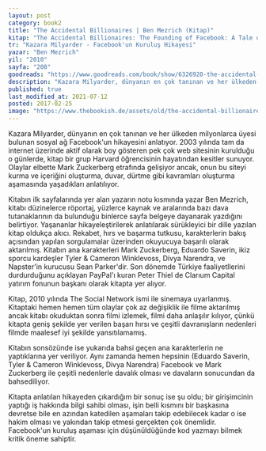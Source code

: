 ```yaml
---
layout: post  
category: book2  
title: "The Accidental Billionaires | Ben Mezrich (Kitap)"  
kitap: "The Accidental Billionaires: The Founding of Facebook: A Tale of Sex, Money, Genius and Betrayal"  
tr: "Kazara Milyarder - Facebook'un Kuruluş Hikayesi"  
yazar: "Ben Mezrich"  
yil: "2010"  
sayfa: "208"  
goodreads: "https://www.goodreads.com/book/show/6326920-the-accidental-billionaires"
description: "Kazara Milyarder, dünyanın en çok tanınan ve her ülkeden milyonlarca üyesi bulunan sosyal ağ Facebook'un hikayesini anlatıyor."
published: true
last_modified_at: 2021-07-12
posted: 2017-02-25
image: "https://www.thebookish.de/assets/old/the-accidental-billionaires.jpg"
---
```


Kazara Milyarder, dünyanın en çok tanınan ve her ülkeden milyonlarca üyesi bulunan sosyal ağ Facebook'un hikayesini anlatıyor. 2003 yılında tam da internet üzerinde aktif olarak boy gösteren pek çok web sitesinin kurulduğu o günlerde, kitap bir grup Harvard öğrencisinin hayatından kesitler sunuyor. Olaylar elbette Mark Zuckerberg etrafında gelişiyor ancak, onun bu siteyi kurma ve içeriğini oluşturma, duvar, dürtme gibi kavramları oluşturma aşamasında yaşadıkları anlatılıyor.

Kitabın ilk sayfalarında yer alan yazarın notu kısmında yazar Ben Mezrich, kitabı düzinelerce röportaj, yüzlerce kaynak ve aralarında bazı dava tutanaklarının da bulunduğu binlerce sayfa belgeye dayanarak yazdığını belirtiyor. Yaşananlar hikayeleştirilerek anlatılarak sürükleyici bir dille yazılan kitap oldukça akıcı. Rekabet, hırs ve başarma tutkusu, karakterlerin bakış açısından yapılan sorgulamalar üzerinden okuyucuya başarılı olarak aktarılmış. Kitabın ana karakterleri Mark Zuckerberg, Eduardo Saverin, ikiz sporcu kardeşler Tyler & Cameron Winklevoss, Divya Narendra, ve Napster'in kurucusu Sean Parker'dir. Son dönemde Türkiye faaliyetllerini durdurduğunu açıklayan PayPal'ı kuran Peter Thiel de Clarıum Capital yatırım fonunun başkanı olarak kitapta yer alıyor.  
  
Kitap, 2010 yılında The Social Network ismi ile sinemaya uyarlanmış. Kitaptaki hemen hemen tüm olaylar çok az değişiklik ile filme aktarılmış ancak kitabı okuduktan sonra filmi izlemek, filmi daha anlaşılır kılıyor, çünkü kitapta geniş şekilde yer verilen başarı hırsı ve çeşitli davranışların nedenleri filmde maalesef iyi şekilde yansıtılamamış.  
  
Kitabın sonsözünde ise yukarıda bahsi geçen ana karakterlerin ne yaptıklarına yer veriliyor. Aynı zamanda hemen hepsinin (Eduardo Saverin, Tyler & Cameron Winklevoss, Divya Narendra) Facebook ve Mark Zuckerberg ile çeşitli nedenlerle davalık olması ve davaların sonucundan da bahsediliyor.  
  
Kitapta anlatılan hikayeden çıkardığım bir sonuç ise şu oldu; bir girişimcinin yaptığı iş hakkında bilgi sahibi olması, işin belli kısmını bir başkasına devretse bile en azından katedilen aşamaları takip edebilecek kadar o ise hakim olması ve yakından takip etmesi gerçekten çok önemlidir. Facebook'un kuruluş aşaması için düşünüldüğünde kod yazmayı bilmek kritik öneme sahiptir.  
  
 
